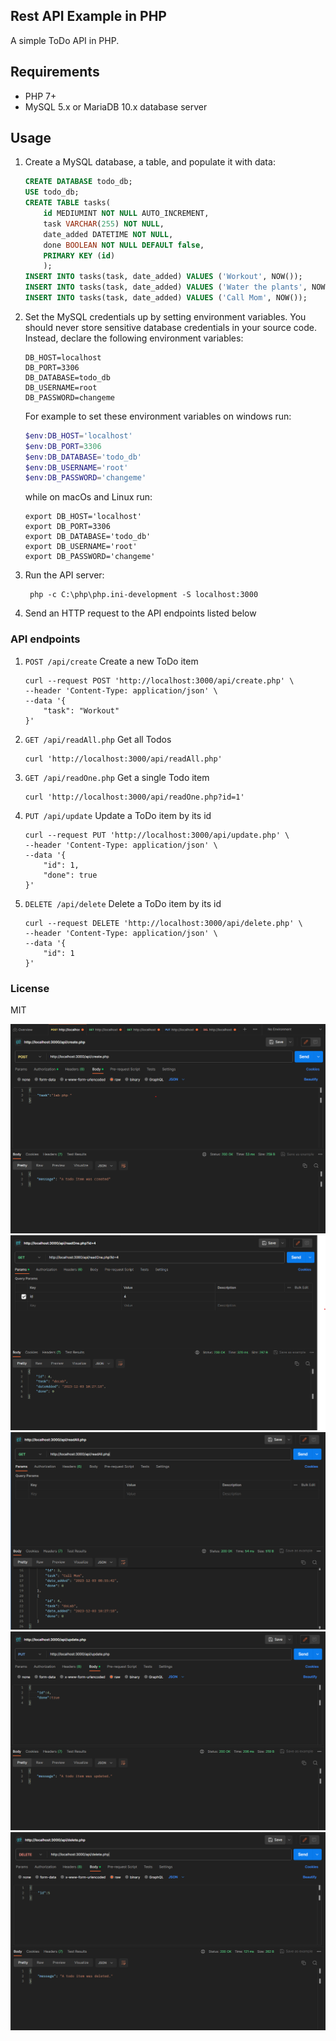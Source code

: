 ## Rest API Example in PHP
A simple ToDo API in PHP.

## Requirements
- PHP 7+
- MySQL 5.x or MariaDB 10.x database server

## Usage
1. Create a MySQL database, a table, and populate it with data:

    ```sql
    CREATE DATABASE todo_db;
    USE todo_db;
    CREATE TABLE tasks(
        id MEDIUMINT NOT NULL AUTO_INCREMENT, 
        task VARCHAR(255) NOT NULL, 
        date_added DATETIME NOT NULL,
        done BOOLEAN NOT NULL DEFAULT false,
        PRIMARY KEY (id)
        );
    INSERT INTO tasks(task, date_added) VALUES ('Workout', NOW());
    INSERT INTO tasks(task, date_added) VALUES ('Water the plants', NOW());
    INSERT INTO tasks(task, date_added) VALUES ('Call Mom', NOW());
    ```
2. Set the MySQL credentials up by setting environment variables. You should never store sensitive database credentials in your source code. Instead, declare the following environment variables:

    ```shell
    DB_HOST=localhost
    DB_PORT=3306
    DB_DATABASE=todo_db
    DB_USERNAME=root
    DB_PASSWORD=changeme
    ```

    For example to set these environment variables on windows run:
    
    ```powershell
    $env:DB_HOST='localhost'
    $env:DB_PORT=3306
    $env:DB_DATABASE='todo_db'
    $env:DB_USERNAME='root'
    $env:DB_PASSWORD='changeme'
     ```

     while on macOs and Linux run:

     ```shell
    export DB_HOST='localhost'
    export DB_PORT=3306
    export DB_DATABASE='todo_db'
    export DB_USERNAME='root'
    export DB_PASSWORD='changeme'
     ```

    
3. Run the API server:
    ```shell
     php -c C:\php\php.ini-development -S localhost:3000
    ```
4. Send an HTTP request to the API endpoints listed below

### API endpoints

1. `POST /api/create` Create a new ToDo item

    ```shell
    curl --request POST 'http://localhost:3000/api/create.php' \
    --header 'Content-Type: application/json' \
    --data '{
        "task": "Workout"
    }'
    ```

2. `GET /api/readAll.php` Get all Todos

    ```shell
    curl 'http://localhost:3000/api/readAll.php'
    ```

3. `GET /api/readOne.php` Get a single Todo item

    ```shell
    curl 'http://localhost:3000/api/readOne.php?id=1'
    ```

4. `PUT /api/update` Update a ToDo item by its id

    ```shell
    curl --request PUT 'http://localhost:3000/api/update.php' \
    --header 'Content-Type: application/json' \
    --data '{
        "id": 1,
        "done": true
    }'
    ```

5. `DELETE /api/delete` Delete a ToDo item by its id

    ```shell
    curl --request DELETE 'http://localhost:3000/api/delete.php' \
    --header 'Content-Type: application/json' \
    --data '{
        "id": 1
    }'
    ```

### License
MIT



![Alt text](image.png)
![Alt text](image-1.png)
![Alt text](image-2.png)
![Alt text](image-3.png)
![Alt text](image-4.png)